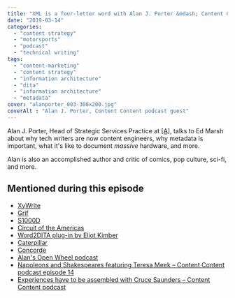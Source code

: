 ```yaml
---
title: "XML is a four-letter word with Alan J. Porter &mdash; Content Content podcast"
date: "2019-03-14"
categories:
  - "content strategy"
  - "motorsports"
  - "podcast"
  - "technical writing"
tags:
  - "content-marketing"
  - "content strategy"
  - "information architecture"
  - "dita"
  - "information architecture"
  - "metadata"
cover: "alanporter_003-300x200.jpg"
coverAlt : "Alan J. Porter, Content Content podcast guest"
---
```


Alan J. Porter, Head of Strategic Services Practice at [\[A\]](https://simplea.com), talks to Ed Marsh about why tech writers are now content engineers, why metadata is important, what it's like to document _massive_ hardware, and more.


Alan is also an accomplished author and critic of comics, pop culture, sci-fi, and more.

## Mentioned during this episode
- [XyWrite](https://en.wikipedia.org/wiki/XyWrite)
- [Grif](https://www.xml.com/pub/a/SeyboldReport/ps251901.html)
- [S1000D](http://public.s1000d.org/Pages/Home.aspx)
- [Circuit of the Americas](http://www.circuitoftheamericas.com/)
- [Word2DITA plug-in by Eliot Kimber](http://www.dita4publishers.org/d4p-users-guide/user_docs/d4p-users-guide/word2dita/w2d-getting-started.html)
- [Caterpillar](https://www.cat.com/en_US.html)
- [Concorde](https://en.wikipedia.org/wiki/Concorde)
- [Alan's Open Wheel podcast](https://whiterocket.podbean.com/e/open-wheel-2018-year-end-review-f1-indycar/)
- [Napoleons and Shakespeares featuring Teresa Meek &#8211; Content Content podcast episode 14](http://edmarsh.com/2017/02/14/napoleons-shakespeares-teresa-meek-content-content-podcast-14/)
- [Experiences have to be assembled with Cruce Saunders &#8211; Content Content podcast](http://edmarsh.com/2018/09/14/experiences-have-to-be-assembled-with-cruce-saunders-content-content-podcast/)
